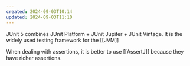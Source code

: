 ```yaml
---
created: 2024-09-03T10:14
updated: 2024-09-03T11:10
---
```

JUnit 5 combines JUnit Platform + JUnit Jupiter + JUnit Vintage. It is the widely used testing framework for the [[JVM]]

When dealing with assertions, it is better to use [[AssertJ]] because they have richer assertions. 